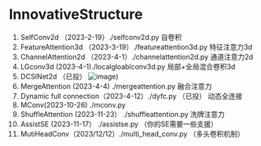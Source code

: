 # InnovativeStructure

1. SelfConv2d （2023-2-19）./selfconv2d.py 自卷积
2. FeatureAttention3d  （2023-3-19）./featureattention3d.py 特征注意力3d
3. ChannelAttention2d  （2023-4-1）./channelattention2d.py 通道注意力2d
4. LGconv3d (2023-4-1)./localgloablconv3d.py 局部+全局混合卷积3d
5. DCSINet2d （已投）
![image](https://user-images.githubusercontent.com/33023091/229284423-823a8a0a-1293-4227-94ff-a6a46fb1e1b5.png))
6. MergeAttention (2023-4-4) ./mergeattention.py 融合注意力
7. Dynamic full connection（2023-4-12）./dyfc.py （已投） 动态全连接
8. MConv(2023-10-26) ./mconv.py 
9. ShuffleAttention (2023-11-23） ./shuffleattention.py 洗牌注意力
10. AssistSE (2023-11-17） ./assistse.py （你的SE需要一些支援）
11. MutiHeadConv（2023/12/12）./multi_head_conv.py （多头卷积机制）
